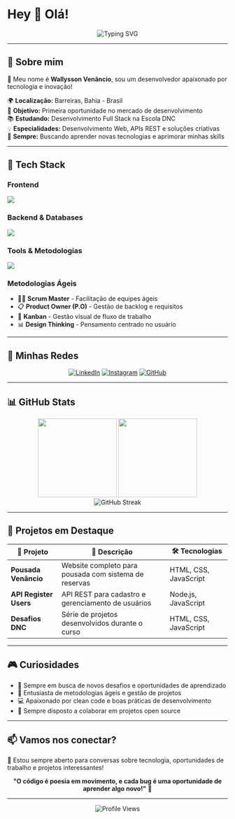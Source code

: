 # Hey 👋 Olá!

<div align="center">
  
![Typing SVG](https://readme-typing-svg.herokuapp.com/?color=00bfbf&size=35&center=true&vCenter=true&width=1000&lines=Bem-vindo+ao+meu+perfil!;Desenvolvedor+Full+Stack+apaixonado+por+tecnologia;Sempre+aprendendo+e+evoluindo!)

</div>

---

## 💼 Sobre mim

👋 Meu nome é **Wallysson Venâncio**, sou um desenvolvedor apaixonado por tecnologia e inovação!

🌍 **Localização:** Barreiras, Bahia - Brasil  
🎯 **Objetivo:** Primeira oportunidade no mercado de desenvolvimento  
📚 **Estudando:** Desenvolvimento Full Stack na Escola DNC  
💡 **Especialidades:** Desenvolvimento Web, APIs REST e soluções criativas  
🚀 **Sempre:** Buscando aprender novas tecnologias e aprimorar minhas skills  

---

## 🚀 Tech Stack

### Frontend
<img src="https://skillicons.dev/icons?i=html,css,js,ts,react,bootstrap" />

### Backend & Databases
<img src="https://skillicons.dev/icons?i=nodejs,firebase,express,mongodb,mysql" />

### Tools & Metodologias
<img src="https://skillicons.dev/icons?i=git,github,vscode,figma,docker" />

### Metodologias Ágeis
- 🏃‍♂️ **Scrum Master** - Facilitação de equipes ágeis
- 📋 **Product Owner (P.O)** - Gestão de backlog e requisitos
- 🎯 **Kanban** - Gestão visual de fluxo de trabalho
- 📊 **Design Thinking** - Pensamento centrado no usuário

---

## 🌟 Minhas Redes

<div align="center">

[![LinkedIn](https://img.shields.io/badge/-LinkedIn-0077B5?style=for-the-badge&logo=linkedin&logoColor=white)](https://linkedin.com/in/wallysson-venancio)
[![Instagram](https://img.shields.io/badge/-Instagram-E4405F?style=for-the-badge&logo=instagram&logoColor=white)](https://instagram.com/venanciowv)
[![GitHub](https://img.shields.io/badge/-GitHub-181717?style=for-the-badge&logo=github&logoColor=white)](https://github.com/venas33)

</div>

---

## 📊 GitHub Stats

<div align="center">
  <img height="180em" src="https://github-readme-stats.vercel.app/api?username=venas33&show_icons=true&theme=tokyonight&include_all_commits=true&count_private=true"/>
  <img height="180em" src="https://github-readme-stats.vercel.app/api/top-langs/?username=venas33&layout=compact&theme=tokyonight"/>
</div>

<div align="center">
  <img src="https://github-readme-streak-stats.herokuapp.com/?user=venas33&theme=tokyonight" alt="GitHub Streak" />
</div>

---

## 🎯 Projetos em Destaque

<div align="center">

| 🚀 Projeto | 📝 Descrição | 🛠️ Tecnologias |
|------------|-------------|-----------------|
| **Pousada Venâncio** | Website completo para pousada com sistema de reservas | HTML, CSS, JavaScript |
| **API Register Users** | API REST para cadastro e gerenciamento de usuários | Node.js, JavaScript |
| **Desafios DNC** | Série de projetos desenvolvidos durante o curso | HTML, CSS, JavaScript |

</div>

---

## 🎮 Curiosidades

- 🎯 Sempre em busca de novos desafios e oportunidades de aprendizado
- 🚀 Entusiasta de metodologias ágeis e gestão de projetos
- 💻 Apaixonado por clean code e boas práticas de desenvolvimento
- 🌱 Sempre disposto a colaborar em projetos open source

---

## 📫 Vamos nos conectar?

💬 Estou sempre aberto para conversas sobre tecnologia, oportunidades de trabalho e projetos interessantes!

<div align="center">

**"O código é poesia em movimento, e cada bug é uma oportunidade de aprender algo novo!"** 🚀

---

<img src="https://komarev.com/ghpvc/?username=venas33&color=00bfbf&style=flat-square&label=Profile+Views" alt="Profile Views" />

</div>
